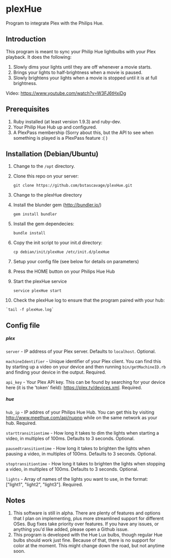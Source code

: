 plexHue
=======

Program to integrate Plex with the Philips Hue.

## Introduction
This program is meant to sync your Philip Hue lightbulbs with your Plex playback.  It does the following:

1.  Slowly dims your lights until they are off whenever a movie starts.
2.  Brings your lights to half-brightness when a movie is paused.
3.  Slowly brightens your lights when a movie is stopped until it is at full brightness.

Video: https://www.youtube.com/watch?v=W3FJ6tHxiDg  

## Prerequisites
1.  Ruby installed (at least version 1.9.3) and ruby-dev.
2.  Your Philip Hue Hub up and configured.
3.  A PlexPass membership (Sorry about this, but the API to see when something is played is a PlexPass feature :( )

## Installation (Debian/Ubuntu)
1.  Change to the `/opt` directory.
2.  Clone this repo on your server:

    `git clone https://github.com/bstascavage/plexHue.git`
3.  Change to the plexHue directory
4.  Install the blunder gem (http://bundler.io/)

    `gem install bundler`
5.  Install the gem dependecies:

    `bundle install`
6.  Copy the init script to your init.d directory:

    `cp debian/init/plexHue /etc/init.d/plexHue`
7.  Setup your config file (see below for details on parameters)
8.  Press the HOME button on your Philips Hue Hub
9.  Start the plexHue service

    `service plexHue start`
10.  Check the plexHue log to ensure that the program paired with your hub:

    `tail -f plexHue.log`
    
## Config file

##### plex
`server` - IP address of your Plex server.  Defaults to `localhost`.  Optional.

`machineIdentifier` - Unique identifier of your Plex client.  You can find this by starting up a video on your device and then running `bin/getMachineID.rb` and finding your device in the output.  Required.

`api_key` - Your Plex API key.  This can be found by searching for your device here (it is the 'token' field): https://plex.tv/devices.xml.  Required.

##### hue
`hub_ip` - IP addres of your Philips Hue Hub.  You can get this by visiting http://www.meethue.com/api/nupnp while on the same network as your hub.  Required.

`starttransitiontime` - How long it takes to dim the lights when starting a video, in multiples of 100ms.  Defaults to 3 seconds.  Optional.

`pausedtransitiontime` - How long it takes to brighten the lights when pausing a video, in multiples of 100ms.  Defaults to 3 seconds.  Optional.

`stoptransitiontime` - How long it takes to brighten the lights when stopping a video, in multiples of 100ms.  Defaults to 3 seconds.  Optional.

`lights` - Array of names of the lights you want to use, in the format: ["light1", "light2", "light3"].  Required.


## Notes
1.  This software is still in alpha.  There are plenty of features and options that I plan on implementing, plus more streamlined support for different OSes.  Bug fixes take priority over features.  If you have any issues, or anything you'd like added, please open a Github issue.
2.  This program is developed with the Hue Lux bulbs, though regular Hue bulbs should work just fine.  Because of that, there is no support for color at the moment.  This might change down the road, but not anytime soon.

